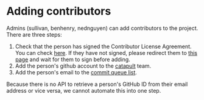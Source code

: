 # Adding contributors

Admins (sullivan, benhenry, nednguyen) can add contributors to the project.
There are three steps:

1.  Check that the person has signed the Contributor License Agreement.
    You can check [here](http://go/check-cla). If they have not signed, please
    redirect them to [this page][cla] and wait for them to sign before adding.
2.  Add the person's github account to the [catapult] team.
3.  Add the person's email to the [commit queue list].

Because there is no API to retrieve a person's GitHub ID from their email
address or vice versa, we cannot automate this into one step.

[cla]: https://cla.developers.google.com/about/google-individual?csw=1
[catapult]: https://github.com/orgs/catapult-project/teams/catapult
[commit queue list]: https://chrome-infra-auth.appspot.com/auth/groups#project-catapult-committers
